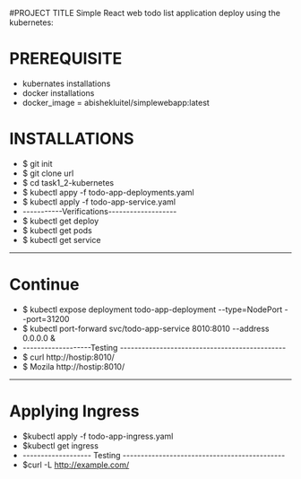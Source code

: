 #PROJECT TITLE
 Simple React web todo list application deploy using the kubernetes:

# PREREQUISITE
 - kubernates installations
 - docker installations
 - docker_image = abishekluitel/simplewebapp:latest

# INSTALLATIONS
 - $ git init
 - $ git clone url
 - $ cd task1_2-kubernetes
 - $ kubectl appy -f todo-app-deployments.yaml
 - $ kubectl apply -f todo-app-service.yaml
 - -----------Verifications-------------------
 - $ kubectl get deploy
 - $ kubectl get pods
 - $ kubectl get service
 - ---------------------------------------------
 # Continue
 - $ kubectl expose deployment todo-app-deployment --type=NodePort --port=31200
 - $ kubectl port-forward svc/todo-app-service 8010:8010 --address 0.0.0.0 &
 - -------------------Testing ----------------------------------------------
 - $ curl http://hostip:8010/
 - $ Mozila http://hostip:8010/
 --------------------------------------------------------------------------
 # Applying Ingress
 - $kubectl apply -f todo-app-ingress.yaml
 - $kubectl get ingress
 - ------------------- Testing ---------------------------------------------
 - $curl -L http://example.com/




